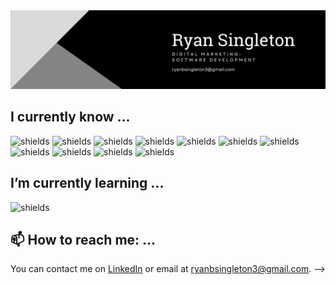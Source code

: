 <img src="https://github.com/ryansingleton-3/ryansingleton-3/blob/main/Black%20Modern%20Personal%20LinkedIn%20Banner.png">



## I currently know ...



![shields](https://img.shields.io/badge/HTML5-E34F26?style=for-the-badge&logo=html5&logoColor=white)
![shields](https://img.shields.io/badge/CSS3-1572B6?style=for-the-badge&logo=css3&logoColor=white)
![shields](https://img.shields.io/badge/JavaScript-323330?style=for-the-badge&logo=javascript&logoColor=F7DF1E)
![shields](https://img.shields.io/badge/React-20232A?style=for-the-badge&logo=react&logoColor=61DAFB)
![shields](https://img.shields.io/badge/PHP-777BB4?style=for-the-badge&logo=php&logoColor=white)
![shields](https://img.shields.io/badge/Python-FFD43B?style=for-the-badge&logo=python&logoColor=blue)
![shields](https://img.shields.io/badge/Pandas-2C2D72?style=for-the-badge&logo=pandas&logoColor=white)
![shields](https://img.shields.io/badge/json-5E5C5C?style=for-the-badge&logo=json&logoColor=white)
![shields](https://img.shields.io/badge/jQuery-0769AD?style=for-the-badge&logo=jquery&logoColor=white)
![shields](https://img.shields.io/badge/Tailwind_CSS-38B2AC?style=for-the-badge&logo=tailwind-css&logoColor=white)
![shields](https://img.shields.io/badge/Bootstrap-563D7C?style=for-the-badge&logo=bootstrap&logoColor=white)



## I’m currently learning ...
![shields](https://img.shields.io/badge/C%23-239120?style=for-the-badge&logo=c-sharp&logoColor=white)


## 📫 How to reach me: ...

You can contact me on [LinkedIn](https://www.linkedin.com/in/ryansingleton3/) or email at ryanbsingleton3@gmail.com. 
-->
